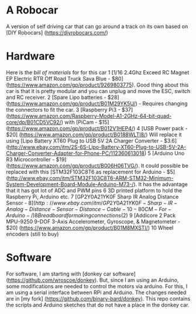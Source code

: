 A Robocar
==========

A version of self driving car that can go around a track on its own based on [DIY Robocars] (https://diyrobocars.com/)

# Hardware #
Here is the *bill of materials* for for this car
1 [1/16 2.4Ghz Exceed RC Magnet EP Electric RTR Off Road Truck Sava Blue - $80] (https://www.amazon.com/gp/product/9269803775). Good thing about this car is that it is pretty modular and you can unplug and move the ESC, switch and RC receiver. 
2 [Spare Lipo batteries - $28] (https://www.amazon.com/gp/product/B01M29YK5U/) - Requires changing the connectors to fit the car.
3 [Raspberry Pi3 - $37] (https://www.amazon.com/Raspberry-Model-A1-2GHz-64-bit-quad-core/dp/B01CD5VC92/) with [PiCam - $15] (https://www.amazon.com/gp/product/B012V1HEP4/)
4 [USB Power pack - $20] (https://www.amazon.com/gp/product/B0188WLTI8/) Will replace it using [Lipo Battery XT60 Plug to USB 5V 2A Charger Converter - $3.6] (http://www.ebay.com/itm/2S-6S-Lipo-Battery-XT60-Plug-to-USB-5V-2A-Charger-Converter-Adapter-for-Phone-PC/112360613018)
5 [Arduino Uno R3 Microcontroller - $19] (https://www.amazon.com/gp/product/B006H06TVG/). It could possible be replaced with this [STM32F103C8T6 as replacement for Arduino - $5] (http://www.ebay.com/itm/STM32F103C8T6-ARM-STM32-Minimum-System-Development-Board-Module-Arduino-M73-/). It has the advantage that it has got lot of ADC and PWM pins
6 3D printed platform to hold the Raspberry Pi, Arduino etc.
7 [GP2Y0A21YK0F Sharp IR Analog Distance Sensor - $8] (http://www.ebay.com/itm/GP2Y0A21YK0F-Sharp-IR-Analog-Distance-Sensor-Distance-Cable-10-80CM-For-Arduino-/)
8 Breadboard for making connections ($2)
9 [Addicore 2 Pack MPU-9250 9-DOF 3-Axis Accelerometer, Gyroscope, & Magnetometer - $20] (https://www.amazon.com/gp/product/B01M8MXSTI/)
10 Wheel encoders (still to buy)

# Software #
For software, I am starting with [donkey car software] (https://github.com/wroscoe/donkey). But, since I am using an Arduino, some modifications are needed to control the motors via arduino. For this, I am using a serial interface between RPi and Arduino. The changes needed are in [my fork] (https://github.com/binary-bard/donkey). This repo contains the scripts and Arduino sketches that do not have a place in the donkey car.
